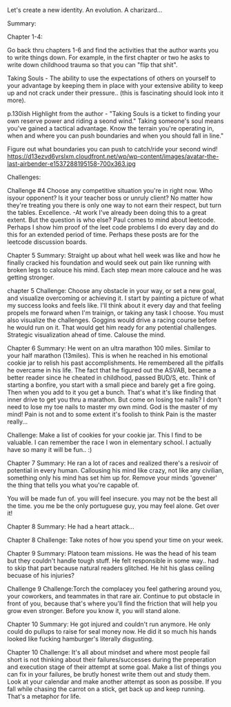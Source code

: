 Let's create a new identity. An evolution. A charizard... 

Summary: 

Chapter 1-4:

Go back thru chapters 1-6 and find the activities that the author wants you to write things down. For example, in the first chapter or two he asks to write down childhood trauma so that you can "flip that shit". 

Taking Souls - The ability to use the expectations of others on yourself to your advantage by keeping them in place with your extensive ability to keep up and not crack under their pressure.. (this is fascinating should look into it more).

p.130ish
Highlight from the author - "Taking Souls is a ticket to finding your own reserve power and riding a seond wind."
Taking someone's soul means you've gained a tactical advantage. Know the terrain you're operating in, when and where you can push boundaries and when you should fall in line."

Figure out what boundaries you can push to catch/ride your second wind! https://d13ezvd6yrslxm.cloudfront.net/wp/wp-content/images/avatar-the-last-airbender-e1537288195158-700x363.jpg





Challenges:

Challenge #4 Choose any competitive situation you're in right now. Who isyour opponent? Is it your teacher boss or unruly client? No matter how they're treating you there is only one way to not earn their respect, but turn the tables. Excellence.
-At work I've already been doing this to a great extent. But the question is who else? Paul comes to mind about leetcode. Perhaps I show him proof of the leet code problems I do every day and do this for an extended period of time. Perhaps these posts are for the leetcode discussion boards.

Chapter 5 Summary: Straight up about what hell week was like and how he finally cracked his foundation and would seek out pain like running with broken legs to calouce his mind. Each step mean more calouce and he was getting stronger.

chapter 5 Challenge: Choose any obstacle in your way, or set a new goal, and visualize overcoming or achieving it. I start by painting a picture of what my success looks and feels like. I'll think about it every day and that feeling propels me forward when I'm trainign, or taking any task I choose. You must also visualize the challenges. Goggins would drive a racing course before he would run on it. That would get him ready for any potential challenges. Strategic visualization ahead of time. Calouse the mind.

Chapter 6 Summary: He went on an ultra marathon 100 miles. Similar to your half marathon (13miles). This is when he reached in his emotional cookie jar to relish his past accomplishments. He remembered all the pitfalls he overcame in his life. The fact that he figured out the ASVAB, became a better reader since he cheated in childhood, passed BUD/S, etc. Think of starting a bonfire, you start with a small piece and barely get a fire going. Then when you add to it you get a bunch. That's what it's like finding that inner drive to get you thru a marathon. But come on losing toe nails? I don't need to lose my toe nails to master my own mind. God is the master of my mind! Pain is not and to some extent it's foolish to think Pain is the master really...

Challenge: Make a list of cookies for your cookie jar. This I find to be valuable. I can remember the race I won in elementary school. I actually have so many it will be fun.. :)

Chapter 7 Summary: He ran a lot of races and realized there's a resivoir of potential in every human. Callousing his mind like crazy, not like any civilian, something only his mind has set him up for. Remove your minds 'govener' the thing that tells you what you're capable of. 

You will be made fun of. you will feel insecure. you may not be the best all the time. you me be the only portuguese guy, you may feel alone. Get over it!

Chapter 8 Summary: He had a heart attack...

Chapter 8 Challenge: Take notes of how you spend your time on your week.

Chapter 9 Summary: Platoon team missions. He was the head of his team but they couldn't handle tough stuff. He felt responsible in some way.. had to skip that part because natural readers glitched. He hit his glass ceiling becuase of his injuries?

Challenge 9 Challenge:Torch the complacey you feel gathering around you, your coworkers, and teammates in that rare air. Continue to put obstacle in front of you, because that's where you'll find the friction that will help you grow even stronger. Before you know it, you will stand alone. 

Chapter 10 Summary: He got injured and couldn't run anymore. He only could do pullups to raise for seal money now. He did it so much his hands looked like fucking hamburger's literally disgusting. 

Chapter 10 Challenge: It's all about mindset and where most people fail short is not thinking about their failures/successes during the preperation and execution stage of their attempt at some goal. Make a list of things you can fix in your failures, be brutly honest write them out and study them. Look at your calendar and make another attempt as soon as possibe. If you fall while chasing the carrot on a stick, get back up and keep running. That's a metaphor for life.
